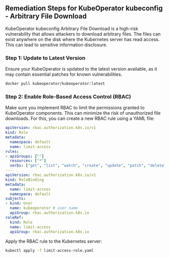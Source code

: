 

## Remediation Steps for KubeOperator kubeconfig - Arbitrary File Download
KubeOperator kubeconfig Arbitrary File Download is a high-risk vulnerability that allows attackers to download arbitrary files. The files can exist anywhere on the disk where the Kubernetes server has read access. This can lead to sensitive information disclosure.

### Step 1: Update to Latest Version
Ensure your KubeOperator is updated to the latest version available, as it may contain essential patches for known vulnerabilities.
```bash
docker pull kubeoperator/kubeoperator:latest
```

### Step 2: Enable Role-Based Access Control (RBAC)
Make sure you implement RBAC to limit the permissions granted to KubeOperator components. This can minimize the risk of unauthorized file downloads.
For this, you can create a new RBAC rule using a YAML file:

```yaml
apiVersion: rbac.authorization.k8s.io/v1
kind: Role
metadata:
  namespace: default
  name: limit-access
rules:
- apiGroups: [""]
  resources: ["*"]
  verbs: ["get", "list", "watch", "create", "update", "patch", "delete"] #remove 'delete' if not necessary
---
apiVersion: rbac.authorization.k8s.io/v1
kind: RoleBinding
metadata:
  name: limit-access
  namespace: default
subjects:
- kind: User
  name: kubeoperator # user name
  apiGroup: rbac.authorization.k8s.io
roleRef:
  kind: Role
  name: limit-access
  apiGroup: rbac.authorization.k8s.io
```
Apply the RBAC rule to the Kubernetes server:
```bash
kubectl apply -f limit-access-role.yaml
```